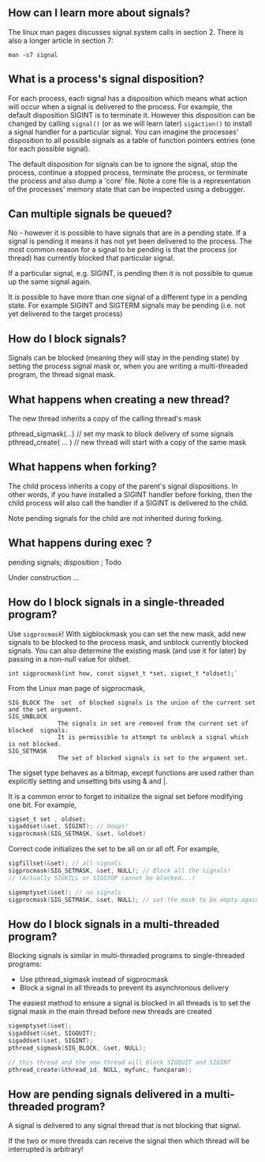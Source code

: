 ## How can I learn more about signals?

The linux man pages discusses signal system calls in section 2. There is also a longer article in section 7:
```
man -s7 signal
```
## What is a process's signal disposition?
For each process, each signal has a disposition which means what action will occur when a signal is delivered to the process. For example, the default disposition SIGINT is to terminate it. However this disposition can be changed by calling `signal()` (or as we will learn later) `sigaction()`  to install a signal handler for a particular signal. You can imagine the processes' disposition to all possible signals as a table of function pointers entries (one for each possible signal).

The default disposition for signals can be to ignore the signal, stop the process, continue a stopped process, terminate the process, or terminate the process and also dump a 'core' file. Note a core file is a representation of the processes' memory state that can be inspected using a debugger.

## Can multiple signals be queued?

No - however it is possible to have signals that are in a pending state. If a signal is pending it means it has not yet been delivered to the process. The most common reason for a signal to be pending is that the process (or thread) has currently blocked that particular signal.

If a particular signal, e.g. SIGINT, is pending then it is not possible to queue up the same signal again.

It _is_ possible to have more than one signal of a different type in a pending state. For example SIGINT and SIGTERM signals may be pending (i.e. not yet delivered to the target process)

## How do I block signals?
Signals can be blocked (meaning they will stay in the pending state) by setting the process signal mask or, when you are writing a multi-threaded program, the thread signal mask.

## What happens when creating a new thread?
The new thread inherits a copy of the calling thread's mask

pthread_sigmask(...) // set my mask to block delivery of some signals
pthread_create( ... ) // new thread will start with a copy of the same mask

## What happens when forking?

The child process inherits a copy of the parent's signal dispositions. In other words, if you have installed a SIGINT handler before forking, then the child process will also call the handler if a SIGINT is delivered to the child.

Note pending signals for the child are _not_ inherited during forking.

## What happens during exec ?
pending signals; disposition ; Todo

Under construction ...

## How do I block signals in a single-threaded program?
Use `sigprocmask`! With sigblockmask you can set the new mask, add new signals to be blocked to the process mask, and unblock currently blocked signals. You can also determine the existing mask (and use it for later) by passing in a non-null value for oldset.

```
int sigprocmask(int how, const sigset_t *set, sigset_t *oldset);`
```

From the Linux man page of sigprocmask,
```
SIG_BLOCK The  set  of blocked signals is the union of the current set and the set argument.
SIG_UNBLOCK
              The signals in set are removed from the current set of blocked  signals.
              It is permissible to attempt to unblock a signal which is not blocked.
SIG_SETMASK
              The set of blocked signals is set to the argument set.

```
The sigset type behaves as a bitmap, except functions are used rather than explicitly setting and unsetting bits using & and |. 

It is a common error to forget to initialize the signal set before modifying one bit. For example,
```C
sigset_t set , oldset;
sigaddset(&set, SIGINT); // Ooops!
sigprocmask(SIG_SETMASK, &set, &oldset)
```
Correct code initializes the set to be all on or all off. For example,
```C
sigfillset(&set); // all signals
sigprocmask(SIG_SETMASK, &set, NULL); // Block all the signals!
// (Actually SIGKILL or SIGSTOP cannot be blocked...)

sigemptyset(&set); // no signals 
sigprocmask(SIG_SETMASK, &set, NULL); // set the mask to be empty again
```

## How do I block signals in a multi-threaded program?
Blocking signals is similar in multi-threaded programs to single-threaded programs:
* Use pthread_sigmask instead of sigprocmask
* Block a signal in all threads to prevent its asynchronous delivery

The easiest method to ensure a signal is blocked in all threads is to set the signal mask in the main thread before new threads are created

```C
sigemptyset(&set);
sigaddset(&set, SIGQUIT);
sigaddset(&set, SIGINT);
pthread_sigmask(SIG_BLOCK, &set, NULL);

// this thread and the new thread will block SIGQUIT and SIGINT
pthread_create(&thread_id, NULL, myfunc, funcparam);
```

## How are pending signals delivered in a multi-threaded program?
A signal is delivered to any signal thread that is not blocking that signal.

If the two or more threads can receive the signal then which thread will be interrupted is arbitrary!
